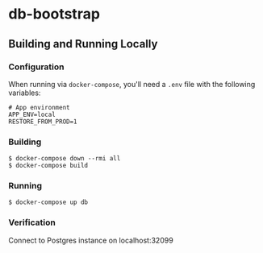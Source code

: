 # db-bootstrap

## Building and Running Locally

### Configuration

When running via `docker-compose`, you'll need a `.env` file with the following variables:

```
# App environment
APP_ENV=local
RESTORE_FROM_PROD=1
```

### Building
```
$ docker-compose down --rmi all
$ docker-compose build
```

### Running
```
$ docker-compose up db
```

### Verification
Connect to Postgres instance on localhost:32099
